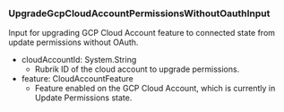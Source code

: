 ### UpgradeGcpCloudAccountPermissionsWithoutOauthInput
Input for upgrading GCP Cloud Account feature to connected state from update permissions without OAuth.

- cloudAccountId: System.String
  - Rubrik ID of the cloud account to upgrade permissions.
- feature: CloudAccountFeature
  - Feature enabled on the GCP Cloud Account, which is currently in Update Permissions state.
